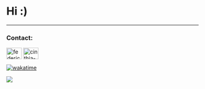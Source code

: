 <h1 >Hi :)</h1>
<hr/>
  
<h3 align="left">Contact:</h3>
<p align="left">
<a href="https://linkedin.com/in/federico-montanari-611155241" target="blank"><img align="center" src="https://raw.githubusercontent.com/rahuldkjain/github-profile-readme-generator/master/src/images/icons/Social/linked-in-alt.svg" alt="federico-montanari-611155241" height="30" width="40" /></a>
<a href=mailto:"fedemontanari@outlook.com" target="_blank"><img align="center" src="https://www.svgrepo.com/show/424662/email-newsletter-subscription.svg" alt="cinthia-maldonado-rafael-902233211" height="30" width="40" /></a>
</p>

[![wakatime](https://wakatime.com/badge/user/762da01d-e809-4730-9d6e-3b51119f5363.svg)](https://wakatime.com/@762da01d-e809-4730-9d6e-3b51119f5363)

<a href="https://wakatime.com"><img src="https://wakatime.com/share/@Yaki/3ef57db5-6ee7-404d-8ff1-cbbe090e6464.png" /></a>
